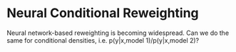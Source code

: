 # Neural Conditional Reweighting

Neural network-based reweighting is becoming widespread.  Can we do the same for conditional densities, i.e. p(y|x,model 1)/p(y|x,model 2)?
